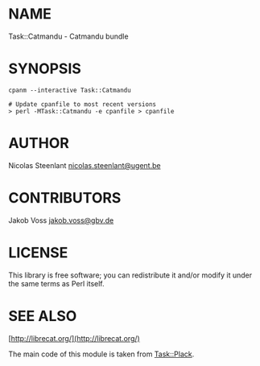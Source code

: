 # NAME

Task::Catmandu - Catmandu bundle

# SYNOPSIS

    cpanm --interactive Task::Catmandu

    # Update cpanfile to most recent versions
    > perl -MTask::Catmandu -e cpanfile > cpanfile

# AUTHOR

Nicolas Steenlant <nicolas.steenlant@ugent.be>

# CONTRIBUTORS

Jakob Voss <jakob.voss@gbv.de>

# LICENSE

This library is free software; you can redistribute it and/or modify
it under the same terms as Perl itself.

# SEE ALSO

[http://librecat.org/](http://librecat.org/)

The main code of this module is taken from [Task::Plack](https://metacpan.org/pod/Task::Plack).
